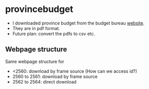 # provincebudget

- I downloaded province budget from the budget bureau [website](http://www.bb.go.th/web/budget/province/province_bud63/).
- They are in pdf format. 
- Future plan: convert the pdfs to csv etc.

## Webpage structure
Same webpage structure for
- <2560: download by frame source (How can we access id?)
- 2560 to 2561: download by frame source
- 2562 to 2564: direct download